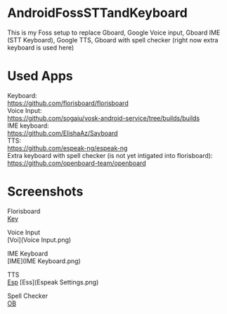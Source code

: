 # AndroidFossSTTandKeyboard

This is my Foss setup to replace Gboard, Google Voice input, Gboard IME (STT Keyboard), Google TTS, Gboard with spell checker (right now extra keyboard is used here)

# Used Apps
Keyboard:  
https://github.com/florisboard/florisboard  
Voice Input:  
https://github.com/sogaiu/vosk-android-service/tree/builds/builds  
IME keyboard:  
https://github.com/ElishaAz/Sayboard   
TTS:  
https://github.com/espeak-ng/espeak-ng  
Extra keyboard with spell checker (is not yet intigated into florisboard):  
https://github.com/openboard-team/openboard  

# Screenshots
Florisboard  
[Key](Florisboard.png) 

Voice Input  
[Voi](Voice Input.png)  

IME Keyboard  
[IME](IME Keyboard.png)

TTS  
[Esp](Espeak.png)
[Ess](Espeak Settings.png)

Spell Checker  
[OB](Openboard.png)

